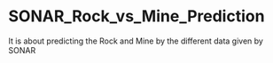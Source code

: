 # SONAR_Rock_vs_Mine_Prediction
It is about predicting the Rock and Mine by the different data given by SONAR
